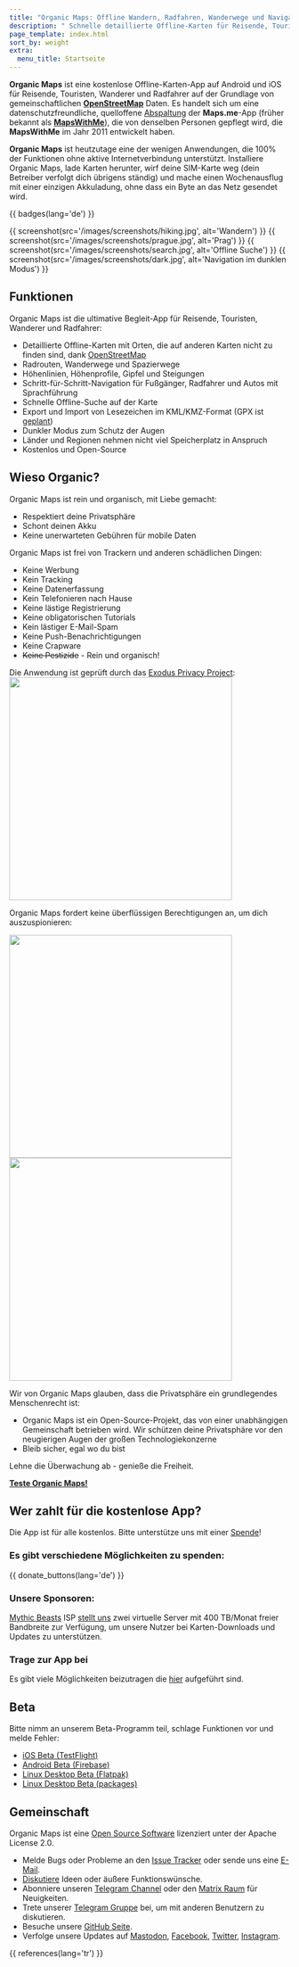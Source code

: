 ```yaml
---
title: "Organic Maps: Offline Wandern, Radfahren, Wanderwege und Navigation"
description: " Schnelle detaillierte Offline-Karten für Reisende, Touristen, Autofahrer, Wanderer und Radfahrer, erstellt von den Gründern der MapsWithMe (Maps.Me) App."
page_template: index.html
sort_by: weight
extra:
  menu_title: Startseite
---
```


**Organic Maps** ist eine kostenlose Offline-Karten-App auf Android und iOS für Reisende, Touristen, Wanderer und Radfahrer auf der Grundlage von gemeinschaftlichen **[OpenStreetMap](https://www.openstreetmap.org)** Daten.
Es handelt sich um eine datenschutzfreundliche, quelloffene [Abspaltung][fork] der **Maps.me**-App (früher bekannt als [**MapsWithMe**](https://en.wikipedia.org/wiki/Maps.me)), die von denselben Personen gepflegt wird, die **MapsWithMe** im Jahr 2011 entwickelt haben.

**Organic Maps** ist heutzutage eine der wenigen Anwendungen, die 100% der Funktionen ohne aktive Internetverbindung unterstützt. Installiere Organic Maps, lade Karten herunter, wirf deine SIM-Karte weg (dein Betreiber verfolgt dich übrigens ständig) und mache einen Wochenausflug mit einer einzigen Akkuladung, ohne dass ein Byte an das Netz gesendet wird.


{{ badges(lang='de') }}

{{ screenshot(src='/images/screenshots/hiking.jpg', alt='Wandern') }}
{{ screenshot(src='/images/screenshots/prague.jpg', alt='Prag') }}
{{ screenshot(src='/images/screenshots/search.jpg', alt='Offline Suche') }}
{{ screenshot(src='/images/screenshots/dark.jpg', alt='Navigation im dunklen Modus') }}

## Funktionen

Organic Maps ist die ultimative Begleit-App für Reisende, Touristen, Wanderer und Radfahrer:

- Detaillierte Offline-Karten mit Orten, die auf anderen Karten nicht zu finden sind, dank [OpenStreetMap](https://osm.org)
- Radrouten, Wanderwege und Spazierwege
- Höhenlinien, Höhenprofile, Gipfel und Steigungen
- Schritt-für-Schritt-Navigation für Fußgänger, Radfahrer und Autos mit Sprachführung
- Schnelle Offline-Suche auf der Karte
- Export und Import von Lesezeichen im KML/KMZ-Format (GPX ist [geplant](https://github.com/organicmaps/organicmaps/issues/624))
- Dunkler Modus zum Schutz der Augen
- Länder und Regionen nehmen nicht viel Speicherplatz in Anspruch
- Kostenlos und Open-Source

## Wieso Organic?

Organic Maps ist rein und organisch, mit Liebe gemacht:

- Respektiert deine Privatsphäre
- Schont deinen Akku
- Keine unerwarteten Gebühren für mobile Daten

Organic Maps ist frei von Trackern und anderen schädlichen Dingen:

- Keine Werbung
- Kein Tracking
- Keine Datenerfassung
- Kein Telefonieren nach Hause
- Keine lästige Registrierung
- Keine obligatorischen Tutorials
- Kein lästiger E-Mail-Spam
- Keine Push-Benachrichtigungen
- Keine Crapware
- ~~Keine Pestizide~~ - Rein und organisch!

Die Anwendung ist geprüft durch das <a href='https://reports.exodus-privacy.eu.org/en/reports/app.organicmaps/latest/'>Exodus Privacy Project</a>:
<br/>
<img src='/images/privacy/exodus.png' width='400'>

Organic Maps fordert keine überflüssigen Berechtigungen an, um dich auszuspionieren:

<img src='/images/privacy/om.jpg' width='400'>
<img src='/images/privacy/mm.jpg' width='400'>

Wir von Organic Maps glauben, dass die Privatsphäre ein grundlegendes Menschenrecht ist:

- Organic Maps ist ein Open-Source-Projekt, das von einer unabhängigen Gemeinschaft betrieben wird.
Wir schützen deine Privatsphäre vor den neugierigen Augen der großen Technologiekonzerne
- Bleib sicher, egal wo du bist

Lehne die Überwachung ab - genieße die Freiheit.


<a href="#install"><strong>Teste Organic Maps!</strong></a>

## Wer zahlt für die kostenlose App?

Die App ist für alle kostenlos. Bitte unterstütze uns mit einer [Spende](@/donate/index.de.md)!

### Es gibt verschiedene Möglichkeiten zu spenden:

{{ donate_buttons(lang='de') }}

### Unsere Sponsoren:

[Mythic Beasts](https://www.mythic-beasts.com/) ISP [stellt uns](https://www.mythic-beasts.com/blog/2021/10/06/improving-the-world-bit-by-expensive-bit/) zwei virtuelle Server mit 400 TB/Monat freier Bandbreite zur Verfügung, um unsere Nutzer bei Karten-Downloads und Updates zu unterstützen.

### Trage zur App bei

Es gibt viele Möglichkeiten beizutragen die [hier](@/support-us/index.de.md) aufgeführt sind.

## Beta

Bitte nimm an unserem Beta-Programm teil, schlage Funktionen vor und melde Fehler:

- [iOS Beta (TestFlight)](https://testflight.apple.com/join/lrKCl08I)
- [Android Beta (Firebase)](https://appdistribution.firebase.dev/i/9ec3bca5e2b47373)
- [Linux Desktop Beta (Flatpak)](https://flathub.org/apps/details/app.organicmaps.desktop)
- [Linux Desktop Beta (packages)](https://repology.org/project/organicmaps/versions)

## Gemeinschaft

Organic Maps ist eine [Open Source Software](https://github.com/organicmaps/organicmaps) lizenziert unter der Apache License 2.0.

- Melde Bugs oder Probleme an den [Issue Tracker](https://github.com/organicmaps/organicmaps/issues) oder sende uns eine [E-Mail](mailto:hello@organicmaps.app).
- [Diskutiere](https://github.com/organicmaps/organicmaps/discussions/categories/ideas) Ideen oder äußere Funktionswünsche.
- Abonniere unseren [Telegram Channel](https://t.me/OrganicMapsApp) oder den [Matrix Raum](https://matrix.to/#/#organicmaps:matrix.org) für Neuigkeiten.
- Trete unserer [Telegram Gruppe](https://t.me/OrganicMaps) bei, um mit anderen Benutzern zu diskutieren.
- Besuche unsere [GitHub Seite](https://github.com/organicmaps/organicmaps).
- Verfolge unsere Updates auf <a rel="me" href="https://fosstodon.org/@organicmaps">Mastodon</a>, [Facebook](https://facebook.com/OrganicMaps), [Twitter](https://twitter.com/OrganicMapsApp), [Instagram](https://instagram.com/organicmaps.app/).

[fork]: https://en.wikipedia.org/wiki/Fork_(software_development)

{{ references(lang='tr') }}
